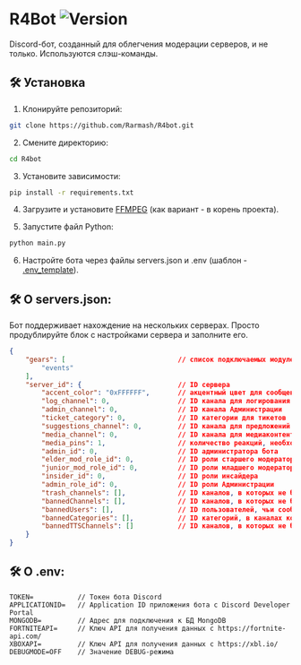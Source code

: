 # R4Bot ![Version](https://img.shields.io/badge/Latest-1.0/master-blue.svg)
Discord-бот, созданный для облегчения модерации серверов, и не только. Используются слэш-команды.

## 🛠️ Установка
1. Клонируйте репозиторий:
```BASH
git clone https://github.com/Rarmash/R4bot.git
```
2. Смените директорию:
```BASH
cd R4bot
```
3. Установите зависимости:
```BASH
pip install -r requirements.txt
```
4. Загрузите и установите [FFMPEG](https://ffmpeg.org/) (как вариант - в корень проекта).

5. Запустите файл Python:
```BASH
python main.py
```

6. Настройте бота через файлы servers.json и .env (шаблон - [.env_template](https://github.com/Rarmash/R4Bot/blob/master/.env_template)).

## 🛠️ О servers.json:
Бот поддерживает нахождение на нескольких серверах. Просто продублируйте блок с настройками сервера и заполните его.
```JSON
{
    "gears": [                            // список подключаемых модулей
        "events"
    ],
    "server_id": {                        // ID сервера
        "accent_color": "0xFFFFFF",       // акцентный цвет для сообщений бота (в виде HEX-кода)
        "log_channel": 0,                 // ID канала для логирования удалённых/отредактированных сообщений
        "admin_channel": 0,               // ID канала Администрации
        "ticket_category": 0,             // ID категории для тикетов
        "suggestions_channel": 0,         // ID канала для предложений
        "media_channel": 0,               // ID канала для медиаконтента
        "media_pins": 1,                  // количество реакций, необходимых для закрепления сообщения
        "admin_id": 0,                    // ID администратора бота
        "elder_mod_role_id": 0,           // ID роли старшего модератора
        "junior_mod_role_id": 0,          // ID роли младшего модератора
        "insider_id": 0,                  // ID роли инсайдера
        "admin_role_id": 0,               // ID роли Администрации
        "trash_channels": [],             // ID каналов, в которых не будет подсчитываться количество отправленных сообщений
        "bannedChannels": [],             // ID каналов, в которых не будут учитываться сообщения для логирования
        "bannedUsers": [],                // ID пользователей, чьи сообщения не будут учитываться для логирования
        "bannedCategories": [],           // ID категорий, в каналах которых не будут учитываться сообщения для логирования
        "bannedTTSChannels": []           // ID каналов, в которых не будет использоваться Text-to-Speech
    }
}
```

## 🛠️ О .env:
```ENV
TOKEN=           // Токен бота Discord
APPLICATIONID=   // Application ID приложения бота с Discord Developer Portal
MONGODB=         // Адрес для подключения к БД MongoDB
FORTNITEAPI=     // Ключ API для получения данных с https://fortnite-api.com/
XBOXAPI=         // Ключ API для получения данных с https://xbl.io/
DEBUGMODE=OFF    // Значение DEBUG-режима
```

